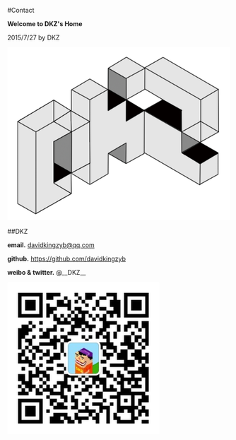 #Contact

**Welcome to DKZ's Home**

2015/7/27 by DKZ

![dkzlogo](blogImg/dkzlogo.png)





##DKZ

**email.** davidkingzyb@qq.com

**github.** https://github.com/davidkingzyb

**weibo & twitter.** @\_\_DKZ\_\_

![weichat](blogImg/zaowuurl.jpg)